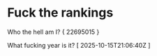 # Fuck the rankings

Who the hell am I?
{ 22695015 }

What fucking year is it?
[ 2025-10-15T21:06:40Z ]
